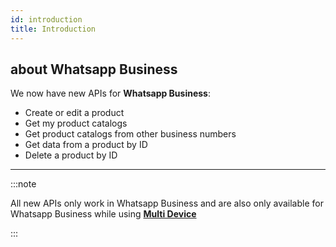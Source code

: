 ```yaml
---
id: introduction
title: Introduction
---
```


## about Whatsapp Business

We now have new APIs for **Whatsapp Business**:

- Create or edit a product 
- Get my product catalogs 
- Get product catalogs from other business numbers
- Get data from a product by ID
- Delete a product by ID


---

:::note

All new APIs only work in Whatsapp Business and are also only available for Whatsapp Business while using [**Multi Device**](../multidevices/introduction)

:::
